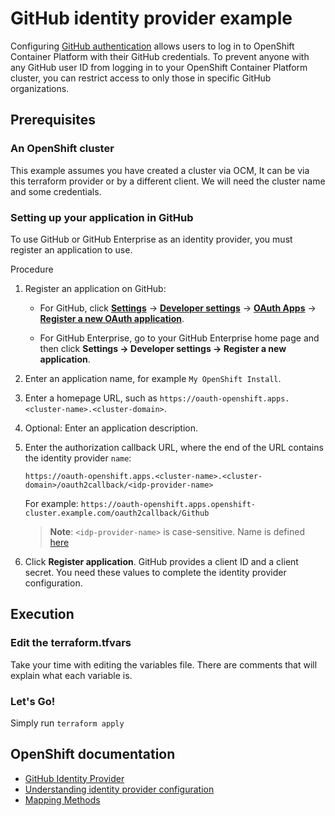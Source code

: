 # GitHub identity provider example

Configuring [GitHub authentication](https://docs.github.com/en/authentication/keeping-your-account-and-data-secure/authorizing-oauth-apps) allows users to log in to OpenShift Container Platform with their GitHub credentials.
To prevent anyone with any GitHub user ID from logging in to your OpenShift Container Platform cluster, you can restrict access to only those in specific GitHub organizations.

## Prerequisites

### An OpenShift cluster

This example assumes you have created a cluster via OCM, It can be via this terraform provider or by a different client.
We will need the cluster name and some credentials.

### Setting up your application in GitHub

To use GitHub or GitHub Enterprise as an identity provider, you must register an application to use.

Procedure

1. Register an application on GitHub:
    
    - For GitHub, click [**Settings**](https://github.com/settings/profile) → [**Developer settings**](https://github.com/settings/apps) → [**OAuth Apps**](https://github.com/settings/developers) → [**Register a new OAuth application**](https://github.com/settings/applications/new).
        
    - For GitHub Enterprise, go to your GitHub Enterprise home page and then click **Settings → Developer settings → Register a new application**.
        
    
2. Enter an application name, for example `My OpenShift Install`.
    
3. Enter a homepage URL, such as `https://oauth-openshift.apps.<cluster-name>.<cluster-domain>`.
    
4. Optional: Enter an application description.
    
5. Enter the authorization callback URL, where the end of the URL contains the identity provider `name`:
    
    `https://oauth-openshift.apps.<cluster-name>.<cluster-domain>/oauth2callback/<idp-provider-name>`
    
    For example:
    `https://oauth-openshift.apps.openshift-cluster.example.com/oauth2callback/Github`
	
	> **Note**: `<idp-provider-name>` is case-sensitive. Name is defined [here](./main.tf#L37)

6. Click **Register application**. GitHub provides a client ID and a client secret. You need these values to complete the identity provider configuration.

## Execution

### Edit the terraform.tfvars

Take your time with editing the variables file. 
There are comments that will explain what each variable is.

### Let's Go!

Simply run `terraform apply`


## OpenShift documentation

 - [GitHub Identity Provider](https://docs.openshift.com/container-platform/4.12/authentication/identity_providers/configuring-github-identity-provider.html)
 - [Understanding identity provider configuration](https://docs.openshift.com/container-platform/4.12/authentication/understanding-identity-provider.html)
 - [Mapping Methods](https://docs.openshift.com/container-platform/4.12/authentication/understanding-identity-provider.html#identity-provider-parameters_understanding-identity-provider)

